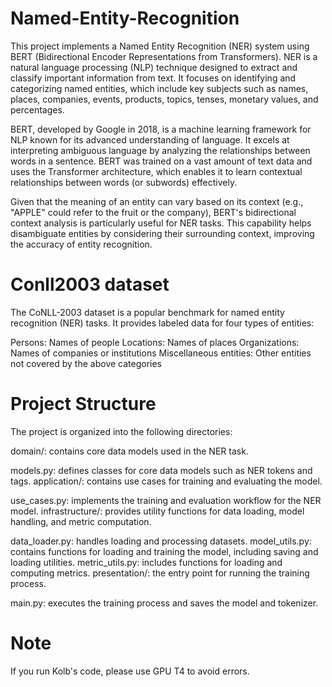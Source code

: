 # Named-Entity-Recognition

This project implements a Named Entity Recognition (NER) system using BERT (Bidirectional Encoder Representations from Transformers). NER is a natural language processing (NLP) technique designed to extract and classify important information from text. It focuses on identifying and categorizing named entities, which include key subjects such as names, places, companies, events, products, topics, tenses, monetary values, and percentages.

BERT, developed by Google in 2018, is a machine learning framework for NLP known for its advanced understanding of language. It excels at interpreting ambiguous language by analyzing the relationships between words in a sentence. BERT was trained on a vast amount of text data and uses the Transformer architecture, which enables it to learn contextual relationships between words (or subwords) effectively.

Given that the meaning of an entity can vary based on its context (e.g., "APPLE" could refer to the fruit or the company), BERT's bidirectional context analysis is particularly useful for NER tasks. This capability helps disambiguate entities by considering their surrounding context, improving the accuracy of entity recognition.

# Conll2003 dataset

The CoNLL-2003 dataset is a popular benchmark for named entity recognition (NER) tasks. It provides labeled data for four types of entities:

Persons: Names of people
Locations: Names of places
Organizations: Names of companies or institutions
Miscellaneous entities: Other entities not covered by the above categories

# Project Structure
The project is organized into the following directories:

domain/: contains core data models used in the NER task.

models.py: defines classes for core data models such as NER tokens and tags.
application/: contains use cases for training and evaluating the model.

use_cases.py: implements the training and evaluation workflow for the NER model.
infrastructure/: provides utility functions for data loading, model handling, and metric computation.

data_loader.py: handles loading and processing datasets.
model_utils.py: contains functions for loading and training the model, including saving and loading utilities.
metric_utils.py: includes functions for loading and computing metrics.
presentation/: the entry point for running the training process.

main.py: executes the training process and saves the model and tokenizer.

# Note
If you run Kolb's code, please use GPU T4 to avoid errors.

